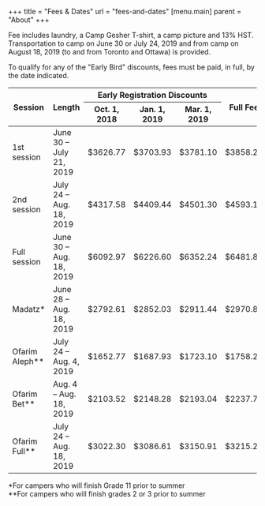 +++
title = "Fees & Dates"
url = "fees-and-dates"
[menu.main]
parent = "About"
+++

Fee includes laundry, a Camp Gesher T-shirt, a camp picture and 13% HST. Transportation to camp on June 30 or July 24, 2019 and from camp on August 18, 2019 (to and from Toronto and Ottawa) is provided.

To qualify for any of the "Early Bird" discounts, fees must be paid, in full, by the date indicated.

<table class="table vertical-responsive-table table-striped table-bordered">
  <thead>
    <tr>
      <th rowspan="2">Session</th>
      <th rowspan="2">Length</th>
      <th colspan="3" class="text-center">Early Registration Discounts</th>
      <th colspan="1" rowspan="2">Full Fee</th>
    </tr>
    <tr>
      <th>Oct. 1, 2018</th>
      <th>Jan. 1, 2019</th>
      <th>Mar. 1, 2019</th>
    </tr>
  </thead>
  <tbody>
    <tr>
      <td data-type="Session">1st session</td>
      <td data-type="Length">June 30 &ndash; July 21, 2019</td>
      <td data-type="Oct. 1, 2018">$3626.77</td>
      <td data-type="Jan. 1, 2019">$3703.93</td>
      <td data-type="Mar. 1, 2019">$3781.10</td>
      <td data-type="Final">$3858.26</td>
    </tr>
    <tr>
      <td data-type="Session">2nd session</td>
      <td data-type="Length">July 24 &ndash; Aug. 18, 2019</td>
      <td data-type="Oct. 1, 2018">$4317.58</td>
      <td data-type="Jan. 1, 2019">$4409.44</td>
      <td data-type="Mar. 1, 2019">$4501.30</td>
      <td data-type="Final">$4593.17</td>
    </tr>
    <tr>
      <td data-type="Session">Full session</td>
      <td data-type="Length">June 30 &ndash; Aug. 18, 2019</td>
      <td data-type="Oct. 1, 2018">$6092.97</td>
      <td data-type="Jan. 1, 2019">$6226.60</td>
      <td data-type="Mar. 1, 2019">$6352.24</td>
      <td data-type="Final">$6481.88</td>
    </tr>
    <tr>
      <td data-type="Session">Madatz*</td>
      <td data-type="Length">June 28 &ndash; Aug. 18, 2019</td>
      <td data-type="Oct. 1, 2018">$2792.61</td>
      <td data-type="Jan. 1, 2019">$2852.03</td>
      <td data-type="Mar. 1, 2019">$2911.44</td>
      <td data-type="Final">$2970.86</td>
    </tr>
    <tr>
      <td data-type="Session">Ofarim Aleph**</td>
      <td data-type="Length">July 24 &ndash; Aug. 4, 2019</td>
      <td data-type="Oct. 1, 2018">$1652.77</td>
      <td data-type="Jan. 1, 2019">$1687.93</td>
      <td data-type="Mar. 1, 2019">$1723.10</td>
      <td data-type="Final">$1758.26</td>
    </tr>
    <tr>
      <td data-type="Session">Ofarim Bet**</td>
      <td data-type="Length">Aug. 4 &ndash; Aug. 18, 2019</td>
      <td data-type="Oct. 1, 2018">$2103.52</td>
      <td data-type="Jan. 1, 2019">$2148.28</td>
      <td data-type="Mar. 1, 2019">$2193.04</td>
      <td data-type="Final">$2237.79</td>
    </tr>
    <tr>
      <td data-type="Session">Ofarim Full**</td>
      <td data-type="Length">July 24 &ndash; Aug. 18, 2019</td>
      <td data-type="Oct. 1, 2018">$3022.30</td>
      <td data-type="Jan. 1, 2019">$3086.61</td>
      <td data-type="Mar. 1, 2019">$3150.91</td>
      <td data-type="Final">$3215.22</td>
    </tr>
  </tbody>
</table>

*For campers who will finish Grade 11 prior to summer  
**For campers who will finish grades 2 or 3 prior to summer
